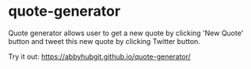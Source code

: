 # quote-generator
Quote generator allows user to get a new quote by clicking 'New Quote' button and tweet this new quote by clicking Twitter button. 

Try it out: https://abbyhubgit.github.io/quote-generator/
